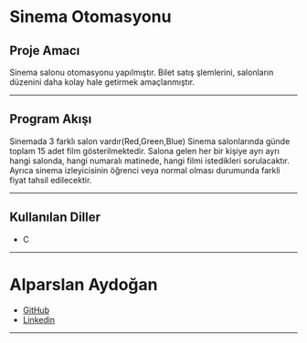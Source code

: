 # Sinema Otomasyonu

## Proje Amacı
Sinema salonu otomasyonu yapılmıştır. Bilet satış şlemlerini, salonların düzenini daha kolay hale getirmek amaçlanmıştır.
*** 

## Program Akışı
Sinemada 3 farklı salon vardır(Red,Green,Blue) Sinema salonlarında günde toplam 15 adet film gösterilmektedir. Salona gelen her bir kişiye ayrı ayrı hangi salonda, hangi numaralı matinede, hangi filmi istedikleri sorulacaktır. Ayrıca sinema izleyicisinin öğrenci veya normal olması durumunda farkli fiyat tahsil edilecektir. 
***

## Kullanılan Diller
* C
***


# Alparslan Aydoğan
- [GitHub](https://github.com/Alparslan524)
- [Linkedin](https://www.linkedin.com/in/alparslan-aydoğan-6038771bb/)
***

